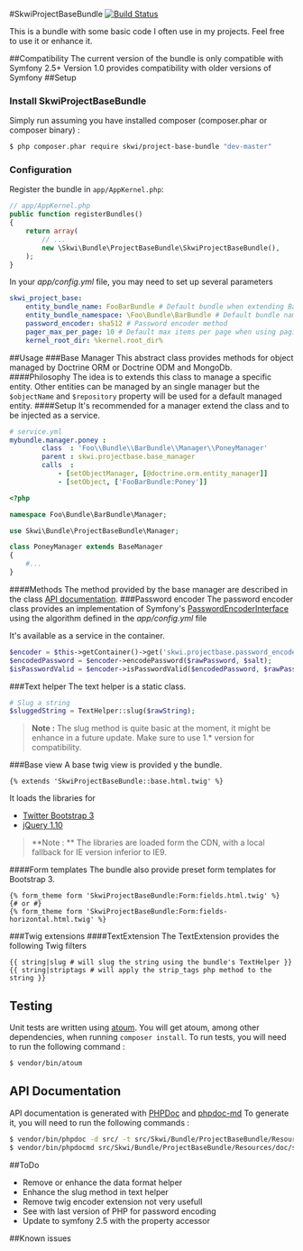 #SkwiProjectBaseBundle
[![Build Status](https://travis-ci.org/skwi/SkwiProjectBaseBundle.svg)](https://travis-ci.org/skwi/SkwiProjectBaseBundle)

This is a bundle with some basic code I often use in my projects.
Feel free to use it or enhance it.

##Compatibility
The current version of the bundle is only compatible with Symfony 2.5+ Version 1.0 provides compatibility with older versions of Symfony
##Setup

### Install SkwiProjectBaseBundle

Simply run assuming you have installed composer (composer.phar or composer binary) :
``` bash
$ php composer.phar require skwi/project-base-bundle "dev-master"
```

### Configuration

Register the bundle in `app/AppKernel.php`:

``` php
// app/AppKernel.php
public function registerBundles()
{
    return array(
        // ...
        new \Skwi\Bundle\ProjectBaseBundle\SkwiProjectBaseBundle(),
    );
}
```
In your *app/config.yml* file, you may need to set up several parameters

``` yaml
skwi_project_base:
    entity_bundle_name: FooBarBundle # Default bundle when extending BaseManager (see below)
    entity_bundle_namespace: \Foo\Bundle\BarBundle # Default bundle namespace 
    password_encoder: sha512 # Password encoder method
    pager_max_per_page: 10 # Default max items per page when using paginator in the BaseManager
    kernel_root_dir: %kernel.root_dir%
```

##Usage
###Base Manager
This abstract class provides methods for object managed by Doctrine ORM or Doctrine ODM and MongoDb.
####Philosophy
The idea is to extends this class to manage a specific entity. Other entities can be managed by an single manager but the `$objectName` and `$repository` property will be used for a default managed entity.
####Setup
It's recommended for a manager extend the class and to be injected as a service.
```yaml
# service.yml
mybundle.manager.poney :
        class  : 'Foo\\Bundle\\BarBundle\\Manager\\PoneyManager'
        parent : skwi.projectbase.base_manager
        calls  :
            - [setObjectManager, [@doctrine.orm.entity_manager]]
            - [setObject, ['FooBarBundle:Poney']]
```
```php
<?php

namespace Foo\Bundle\BarBundle\Manager;

use Skwi\Bundle\ProjectBaseBundle\Manager;

class PoneyManager extends BaseManager 
{
	#...
}
```
####Methods
The method provided by the base manager are described in the class [API documentation](https://github.com/skwi/SkwiProjectBaseBundle/blob/master/src/Skwi/Bundle/ProjectBaseBundle/Resources/doc/Skwi-Bundle-ProjectBaseBundle-Manager-BaseManager.md).
###Password encoder
The password encoder class provides an implementation of Symfony's [PasswordEncoderInterface](http://api.symfony.com/master/Symfony/Component/Security/Core/Encoder/PasswordEncoderInterface.html) using the algorithm defined in the *app/config.yml* file

It's available as a service in the container.

``` php
$encoder = $this->getContainer()->get('skwi.projectbase.password_encoder');
$encodedPassword = $encoder->encodePassword($rawPassword, $salt);
$isPasswordValid = $encoder->isPasswordValid($encodedPassword, $rawPassword, $salt);
```

###Text helper
The text helper is a static class.

``` php
# Slug a string
$sluggedString = TextHelper::slug($rawString);
```

> **Note :** The slug method is quite basic at the moment, it might be enhance in a future update.
> Make sure to use 1.* version for compatibility. 

###Base view
A base twig view is provided y the bundle.

``` twig
{% extends 'SkwiProjectBaseBundle::base.html.twig' %}
``` 

It loads the libraries for
- [Twitter Bootstrap 3](http://getbootstrap.com/)
- [jQuery 1.10](http://jquery.com/)
> **Note : ** The libraries are loaded form the CDN, with a local fallback for IE version inferior to IE9.

####Form templates
The bundle also provide preset form templates for Bootstrap 3.
```twig
{% form_theme form 'SkwiProjectBaseBundle:Form:fields.html.twig' %}
{# or #}
{% form_theme form 'SkwiProjectBaseBundle:Form:fields-horizontal.html.twig' %}
```
###Twig extensions
####TextExtension
The TextExtension provides the following Twig filters
```twig
{{ string|slug # will slug the string using the bundle's TextHelper }} 
{{ string|striptags # will apply the strip_tags php method to the string }} 
```
## Testing
Unit tests are written using [atoum](https://github.com/atoum/atoum). You will get atoum, among other dependencies, when
running `composer install`. To run tests, you will need to run the following command :
``` sh
$ vendor/bin/atoum
```
## API Documentation
API documentation is generated with [PHPDoc](http://www.phpdoc.org/) and [phpdoc-md](https://github.com/evert/phpdoc-md) 
To generate it, you will need to run the following commands :
``` sh
$ vendor/bin/phpdoc -d src/ -t src/Skwi/Bundle/ProjectBaseBundle/Resources/doc/ --template="xml"
$ vendor/bin/phpdocmd src/Skwi/Bundle/ProjectBaseBundle/Resources/doc/structure.xml src/Skwi/Bundle/ProjectBaseBundle/Resources/doc
```
##ToDo
- Remove or enhance the data format helper
- Enhance the slug method in text helper
- Remove twig encoder extension not very usefull
- See with last version of PHP for password encoding
- Update to symfony 2.5 with the property accessor

##Known issues

